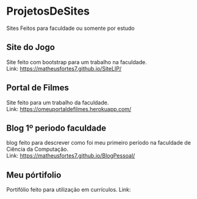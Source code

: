# ProjetosDeSites
Sites Feitos para faculdade ou somente por estudo

## Site do Jogo
Site feito com bootstrap para um trabalho na faculdade. <br>
Link: https://matheusfortes7.github.io/SiteLIP/

## Portal de Filmes
Site feito para um trabalho da faculdade. <br>
Link: https://omeuportaldefilmes.herokuapp.com/

## Blog 1º periodo faculdade
blog feito para descrever como foi meu primeiro período na faculdade de Ciência da Computação. <br>
Link: https://matheusfortes7.github.io/BlogPessoal/

## Meu pórtifolio
Portifólio feito para utilização em currículos.
Link:
